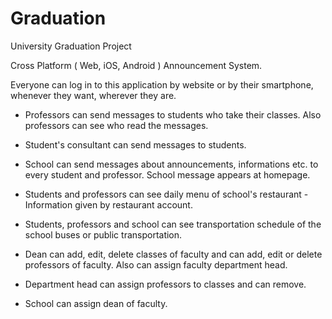 # Graduation
University Graduation Project

Cross Platform ( Web, iOS, Android ) Announcement System.

Everyone can log in to this application by website or by their smartphone, whenever they want, wherever they are.

- Professors can send messages to students who take their classes. Also professors can see who read the messages.
- Student's consultant can send messages to students.
- School can send messages about announcements, informations etc. to every student and professor. School message appears at homepage.
- Students and professors can see daily menu of school's restaurant - Information given by restaurant account.
- Students, professors and school can see transportation schedule of the school buses or public transportation.

- Dean can add, edit, delete classes of faculty and can add, edit or delete professors of faculty. Also can assign faculty department head.
- Department head can assign professors to classes and can remove.

- School can assign dean of faculty.

